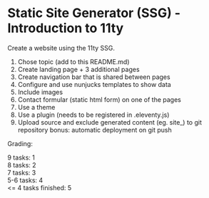 # Static Site Generator (SSG) - Introduction to 11ty

Create a website using the 11ty SSG. 

1. Chose topic (add to this README.md)
2. Create landing page + 3 additional pages
3. Create navigation bar that is shared between pages
4. Configure and use nunjucks templates to show data
5. Include images
6. Contact formular (static html form) on one of the pages
7. Use a theme
8. Use a plugin (needs to be registered in .eleventy.js)
9. Upload source and exclude generated content (eg. site_) to git repository
bonus: automatic deployment on git push

Grading:

9 tasks: 1  
8 tasks: 2  
7 tasks: 3  
5-6 tasks: 4  
<= 4 tasks finished: 5

